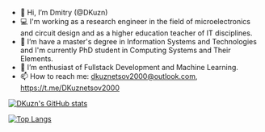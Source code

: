 - 👋 Hi, I’m Dmitry (@DKuzn)
- 💻 I'm working as a research engineer in the field of microelectronics and circuit design and as a higher education teacher of IT disciplines.
- 🌱 I’m have a master's degree in Information Systems and Technologies and I'm currently PhD student in Computing Systems and Their Elements.
- 👀 I’m enthusiast of Fullstack Development and Machine Learning.
- 📫 How to reach me: dkuznetsov2000@outlook.com, https://t.me/DKuznetsov2000

[![DKuzn's GitHub stats](https://github-readme-stats.vercel.app/api?username=DKuzn)](https://github.com/anuraghazra/github-readme-stats)

[![Top Langs](https://github-readme-stats.vercel.app/api/top-langs/?username=DKuzn&hide=jupyter%20notebook,html,css,dockerfile,cmake)](https://github.com/anuraghazra/github-readme-stats)

<!---
DKuzn/DKuzn is a ✨ special ✨ repository because its `README.md` (this file) appears on your GitHub profile.
You can click the Preview link to take a look at your changes.
--->
